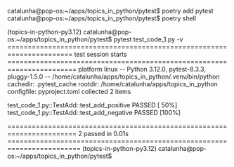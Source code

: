 catalunha@pop-os:~/apps/topics_in_python/pytest$ poetry add pytest
catalunha@pop-os:~/apps/topics_in_python/pytest$ poetry shell

(topics-in-python-py3.12) catalunha@pop-os:~/apps/topics_in_python/pytest$ pytest test_code_1.py -v
====================================================================== test session starts =======================================================================
platform linux -- Python 3.12.0, pytest-8.3.3, pluggy-1.5.0 -- /home/catalunha/apps/topics_in_python/.venv/bin/python
cachedir: .pytest_cache
rootdir: /home/catalunha/apps/topics_in_python
configfile: pyproject.toml
collected 2 items                                                                                                                                                

test_code_1.py::TestAdd::test_add_positive PASSED                                                                                                          [ 50%]
test_code_1.py::TestAdd::test_add_negative PASSED                                                                                                          [100%]

======================================================================= 2 passed in 0.01s ========================================================================
(topics-in-python-py3.12) catalunha@pop-os:~/apps/topics_in_python/pytest$ 